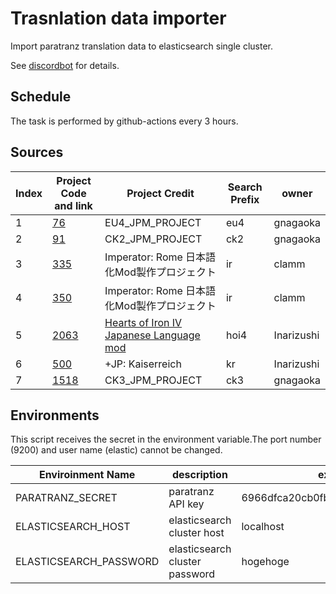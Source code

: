 # Trasnlation data importer

Import paratranz translation data to elasticsearch single cluster.

See [discordbot](https://github.com/matanki-saito/discordbot) for details.

## Schedule

The task is performed by github-actions every 3 hours.

## Sources

|  Index  | Project Code and link  | Project Credit | Search Prefix | owner |
| - | - | - | - | - |
| 1 | [76](https://paratranz.cn/projects/76) | EU4_JPM_PROJECT | eu4 | gnagaoka |
| 2 | [91](https://paratranz.cn/projects/91) | CK2_JPM_PROJECT | ck2 | gnagaoka |
| 3 | [335](https://paratranz.cn/projects/335) | Imperator: Rome 日本語化Mod製作プロジェクト | ir | clamm |
| 4 | [350](https://paratranz.cn/projects/350) | Imperator: Rome 日本語化Mod製作プロジェクト | ir | clamm |
| 5 | [2063](https://paratranz.cn/projects/2063) | [Hearts of Iron IV Japanese Language mod](https://docs.google.com/spreadsheets/d/1JW4rjNH4SVspSxvh2wobucvzdVY74o0eJQoI2QGf4n8/edit#gid=476393799) | hoi4 | Inarizushi |
| 6 | [500](https://paratranz.cn/projects/500) | +JP: Kaiserreich | kr | Inarizushi |
| 7 | [1518](https://paratranz.cn/projects/1518) | CK3_JPM_PROJECT | ck3 | gnagaoka |

## Environments

This script receives the secret in the environment variable.The port number (9200) and user name (elastic) cannot be changed.

| Enviroinment Name | description | example |
| - | - | - |
| PARATRANZ_SECRET | paratranz API key | 6966dfca20cb0fb18a255ad45a125bb9 |
| ELASTICSEARCH_HOST | elasticsearch cluster host | localhost |
| ELASTICSEARCH_PASSWORD | elasticsearch cluster password | hogehoge |
